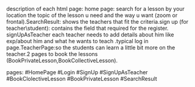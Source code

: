 description of each html page: home page: search for a lesson by your location the topic of the lesson u need and the way u want (zoom or frontal).SearchResult: shows the teachers that fit the criteria.sign up (for teacher\student): contains the field that required for the register. signUpAsTeacher each teacher needs to add details about him like exp/about him and what he wants to teach .typical log in page.TeacherPage:so the students can learn a little bit more on the teacher.2 pages to book the lessons (BookPrivateLesson,BookCollectiveLesson).

pages:
#HomePage
#Login
#SignUp
#SignUpAsTeacher
#BookClolectiveLesson
#BookPrivateLesson
#SearchResult

